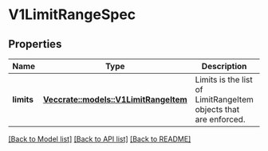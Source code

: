 # V1LimitRangeSpec

## Properties

Name | Type | Description | Notes
------------ | ------------- | ------------- | -------------
**limits** | [**Vec<crate::models::V1LimitRangeItem>**](v1.LimitRangeItem.md) | Limits is the list of LimitRangeItem objects that are enforced. | 

[[Back to Model list]](../README.md#documentation-for-models) [[Back to API list]](../README.md#documentation-for-api-endpoints) [[Back to README]](../README.md)


